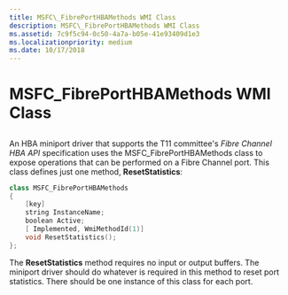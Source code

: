 ```yaml
---
title: MSFC\_FibrePortHBAMethods WMI Class
description: MSFC\_FibrePortHBAMethods WMI Class
ms.assetid: 7c9f5c94-0c50-4a7a-b05e-41e93409d1e3
ms.localizationpriority: medium
ms.date: 10/17/2018
---
```


# MSFC\_FibrePortHBAMethods WMI Class


## <span id="ddk_msfc_fibreporthbamethods_wmi_class_kr"></span><span id="DDK_MSFC_FIBREPORTHBAMETHODS_WMI_CLASS_KR"></span>


An HBA miniport driver that supports the T11 committee's *Fibre Channel HBA API* specification uses the MSFC\_FibrePortHBAMethods class to expose operations that can be performed on a Fibre Channel port. This class defines just one method, **ResetStatistics**:

```cpp
class MSFC_FibrePortHBAMethods
{
    [key] 
    string InstanceName;
    boolean Active;
    [ Implemented, WmiMethodId(1)]
    void ResetStatistics();
};
```

The **ResetStatistics** method requires no input or output buffers. The miniport driver should do whatever is required in this method to reset port statistics. There should be one instance of this class for each port.

 

 





